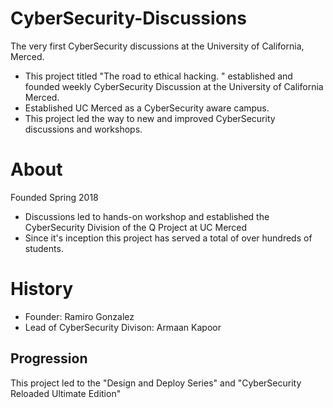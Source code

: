 # CyberSecurity-Discussions

The very first CyberSecurity discussions at the University of California, Merced.

- This project titled "The road to ethical hacking. " established and founded weekly CyberSecurity Discussion at the University of California Merced. 
- Established UC Merced as a CyberSecurity aware campus. 
- This project led the way to new and improved CyberSecurity discussions and workshops. 

# About 
Founded Spring 2018 
- Discussions led to hands-on workshop and established the CyberSecurity Division of the Q Project at UC Merced 
- Since it's inception this project has served a total of over hundreds of students. 

# History 
- Founder: Ramiro Gonzalez 
- Lead of CyberSecurity Divison: Armaan Kapoor 

## Progression 
This project led to the "Design and Deploy Series" and "CyberSecurity Reloaded Ultimate Edition" 
